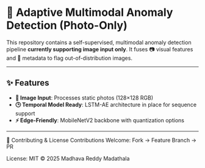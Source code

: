 # 🚀 Adaptive Multimodal Anomaly Detection (Photo-Only)

This repository contains a self-supervised, multimodal anomaly detection pipeline **currently supporting image input only**. It fuses 📷 visual features and 📍 metadata to flag out-of-distribution images.

---

## ✨ Features
- **🎥 Image Input**: Processes static photos (128×128 RGB)  
- **🕒 Temporal Model Ready**: LSTM-AE architecture in place for sequence support    
- **⚡ Edge-Friendly**: MobileNetV2 backbone with quantization options  

---

🤝 Contributing & License
Contributions Welcome: Fork → Feature Branch → PR

License: MIT © 2025 Madhava Reddy Madathala
